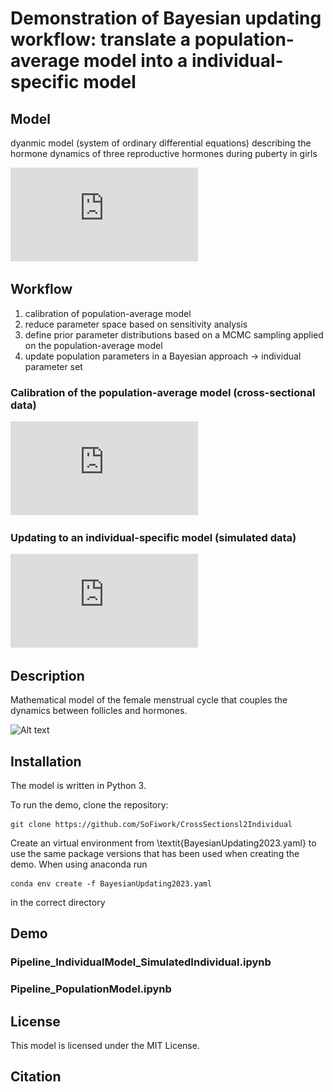 # Demonstration of Bayesian updating workflow: translate a population-average model into a individual-specific model 

## Model 

dyanmic model (system of ordinary differential equations) describing the hormone dynamics of three reproductive hormones during puberty in girls

![Alt text](https://github.com/SoFiwork/CrossSectional2individual/blob/main/PubertyFlow.pdf)

## Workflow
1. calibration of population-average model
2. reduce parameter space based on sensitivity analysis
3. define prior parameter distributions based on a MCMC sampling applied on the population-average model
4. update population parameters in a Bayesian approach -> individual parameter set 

### Calibration of the population-average model (cross-sectional data)

![Alt text](https://github.com/SoFiwork/CrossSectional2individual/blob/main/Workflow.pdf)

### Updating to an individual-specific model (simulated data)

![Alt text](https://github.com/SoFiwork/CrossSectional2individual/blob/main/BaysianWorkflow.pdf)

## Description 
Mathematical model of the female menstrual cycle that couples the dynamics between follicles and hormones.

![Alt text](https://github.com/SoFiwork/GynCycle_newVersion/blob/main/Flowchart.jpg)

## Installation
The model is written in Python 3. 

To run the demo, clone the repository:

```
git clone https://github.com/SoFiwork/CrossSectionsl2Individual
```

Create an virtual environment from \textit{BayesianUpdating2023.yaml} to use the same package versions that has been used when creating the demo. 
When using anaconda run 

```
conda env create -f BayesianUpdating2023.yaml
```

in the correct directory 

## Demo 

### Pipeline_IndividualModel_SimulatedIndividual.ipynb 

### Pipeline_PopulationModel.ipynb


## License
This model is licensed under the MIT License.

## Citation

